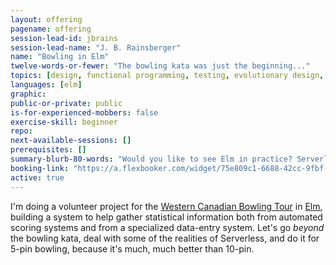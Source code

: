```yaml
---
layout: offering
pagename: offering
session-lead-id: jbrains
session-lead-name: "J. B. Rainsberger"
name: "Bowling in Elm"
twelve-words-or-fewer: "The bowling kata was just the beginning..."
topics: [design, functional programming, testing, evolutionary design, refactoring]
languages: [elm]
graphic:
public-or-private: public
is-for-experienced-mobbers: false
exercise-skill: beginner
repo: 
next-available-sessions: [] 
prerequisites: []
summary-blurb-80-words: "Would you like to see Elm in practice? Serverless? With parsing? This is for you!"
booking-link: "https://a.flexbooker.com/widget/75e809c1-6688-42cc-9fbf-77b001c15991?serviceIds=39112"
active: true
---
```

I'm doing a volunteer project for the [Western Canadian Bowling Tour](https://wcbtour.ca) in [Elm](https://elm-lang.org), building a system to help gather statistical information both from automated scoring systems and from a specialized data-entry system. Let's go _beyond_ the bowling kata, deal with some of the realities of Serverless, and do it for 5-pin bowling, because it's much, much better than 10-pin.

